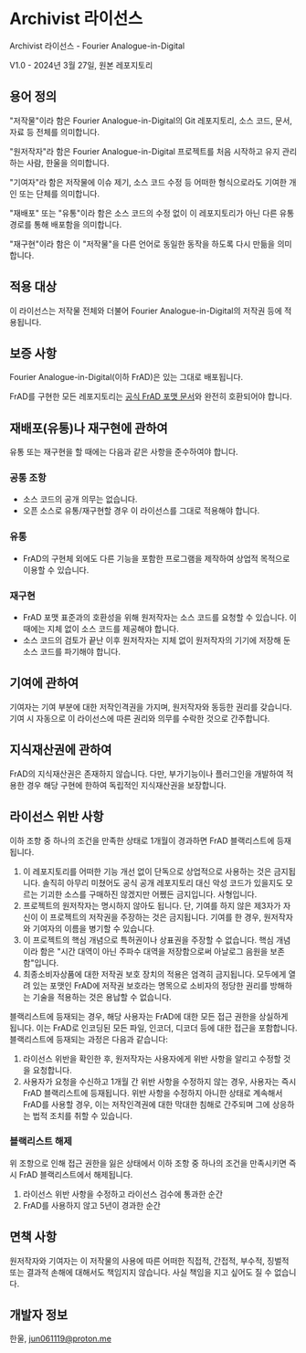 # Archivist 라이선스

Archivist 라이선스 - Fourier Analogue-in-Digital

V1.0 - 2024년 3월 27일, 원본 레포지토리

## 용어 정의

"저작물"이라 함은 Fourier Analogue-in-Digital의 Git 레포지토리, 소스 코드, 문서, 자료 등 전체를 의미합니다.

"원저작자"라 함은 Fourier Analogue-in-Digital 프로젝트를 처음 시작하고 유지 관리하는 사람, 한울을 의미합니다.

"기여자"라 함은 저작물에 이슈 제기, 소스 코드 수정 등 어떠한 형식으로라도 기여한 개인 또는 단체를 의미합니다.

"재배포" 또는 "유통"이라 함은 소스 코드의 수정 없이 이 레포지토리가 아닌 다른 유통 경로를 통해 배포함을 의미합니다.

"재구현"이라 함은 이 "저작물"을 다른 언어로 동일한 동작을 하도록 다시 만듦을 의미합니다.

## 적용 대상

이 라이선스는 저작물 전체와 더불어 Fourier Analogue-in-Digital의 저작권 등에 적용됩니다.

## 보증 사항

Fourier Analogue-in-Digital(이하 FrAD)은 있는 그대로 배포됩니다.

FrAD를 구현한 모든 레포지토리는 [공식 FrAD 포맷 문서](https://mikhael-openworkspace.notion.site/Format-specs-727affae8db043f2b50372d91d534368?pvs=4)와 완전히 호환되어야 합니다.

## 재배포(유통)나 재구현에 관하여

유통 또는 재구현을 할 때에는 다음과 같은 사항을 준수하여야 합니다.

### 공통 조항

- 소스 코드의 공개 의무는 없습니다.
- 오픈 소스로 유통/재구현할 경우 이 라이선스를 그대로 적용해야 합니다.

### 유통

- FrAD의 구현체 외에도 다른 기능을 포함한 프로그램을 제작하여 상업적 목적으로 이용할 수 있습니다.

### 재구현

- FrAD 포맷 표준과의 호환성을 위해 원저작자는 소스 코드를 요청할 수 있습니다. 이 때에는 지체 없이 소스 코드를 제공해야 합니다.
- 소스 코드의 검토가 끝난 이후 원저작자는 지체 없이 원저작자의 기기에 저장해 둔 소스 코드를 파기해야 합니다.

## 기여에 관하여

기여자는 기여 부분에 대한 저작인격권을 가지며, 원저작자와 동등한 권리를 갖습니다. 기여 시 자동으로 이 라이선스에 따른 권리와 의무를 수락한 것으로 간주합니다.

## 지식재산권에 관하여

FrAD의 지식재산권은 존재하지 않습니다. 다만, 부가기능이나 플러그인을 개발하여 적용한 경우 해당 구현에 한하여 독립적인 지식재산권을 보장합니다.

## 라이선스 위반 사항

이하 조항 중 하나의 조건을 만족한 상태로 1개월이 경과하면 FrAD 블랙리스트에 등재됩니다.

1. 이 레포지토리를 어떠한 기능 개선 없이 단독으로 상업적으로 사용하는 것은 금지됩니다. 솔직히 아무리 미쳤어도 공식 공개 레포지토리 대신 악성 코드가 있을지도 모르는 기괴한 소스를 구매하진 않겠지만 어쩼든 금지입니다. 사형입니다.
2. 프로젝트의 원저작자는 명시하지 않아도 됩니다. 단, 기여를 하지 않은 제3자가 자신이 이 프로젝트의 저작권을 주장하는 것은 금지됩니다. 기여를 한 경우, 원저작자와 기여자의 이름을 병기할 수 있습니다.
3. 이 프로젝트의 핵심 개념으로 특허권이나 상표권을 주장할 수 없습니다. 핵심 개념이라 함은 "시간 대역이 아닌 주파수 대역을 저장함으로써 아날로그 음원을 보존함"입니다.
4. 최종소비자상품에 대한 저작권 보호 장치의 적용은 엄격히 금지됩니다. 모두에게 열려 있는 포맷인 FrAD에 저작권 보호라는 명목으로 소비자의 정당한 권리를 방해하는 기술을 적용하는 것은 용납할 수 없습니다.

블랙리스트에 등재되는 경우, 해당 사용자는 FrAD에 대한 모든 접근 권한을 상실하게 됩니다. 이는 FrAD로 인코딩된 모든 파일, 인코더, 디코더 등에 대한 접근을 포함합니다. 블랙리스트에 등재되는 과정은 다음과 같습니다:

1. 라이선스 위반을 확인한 후, 원저작자는 사용자에게 위반 사항을 알리고 수정할 것을 요청합니다.
2. 사용자가 요청을 수신하고 1개월 간 위반 사항을 수정하지 않는 경우, 사용자는 즉시 FrAD 블랙리스트에 등재됩니다. 위반 사항을 수정하지 아니한 상태로 계속해서 FrAD를 사용할 경우, 이는 저작인격권에 대한 막대한 침해로 간주되며 그에 상응하는 법적 조치를 취할 수 있습니다.

### 블랙리스트 해제

위 조항으로 인해 접근 권한을 잃은 상태에서 이하 조항 중 하나의 조건을 만족시키면 즉시 FrAD 블랙리스트에서 해제됩니다.

1. 라이선스 위반 사항을 수정하고 라이선스 검수에 통과한 순간
2. FrAD를 사용하지 않고 5년이 경과한 순간

## 면책 사항

원저작자와 기여자는 이 저작물의 사용에 따른 어떠한 직접적, 간접적, 부수적, 징벌적 또는 결과적 손해에 대해서도 책임지지 않습니다. 사실 책임을 지고 싶어도 질 수 없습니다.

## 개발자 정보

한울, <jun061119@proton.me>
